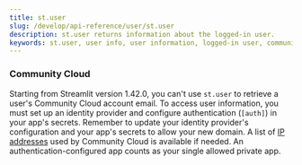 ```yaml
---
title: st.user
slug: /develop/api-reference/user/st.user
description: st.user returns information about the logged-in user.
keywords: st.user, user info, user information, logged-in user, community cloud user, user data, user details, user profile, user session info
---
```


<Autofunction function="streamlit.user" oldName="streamlit.experimental_user" />

### Community Cloud

Starting from Streamlit version 1.42.0, you can't use `st.user` to retrieve a user's Community Cloud account email. To access user information, you must set up an identity provider and configure authentication (`[auth]`) in your app's secrets. Remember to update your identity provider's configuration and your app's secrets to allow your new domain. A list of [IP addresses](/deploy/streamlit-community-cloud/status#ip-addresses) used by Community Cloud is available if needed. An authentication-configured app counts as your single allowed private app.

<Autofunction function="streamlit.user.to_dict" oldName="streamlit.experimental_user.to_dict" />

